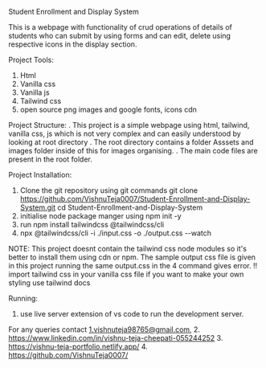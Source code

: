 Student Enrollment and Display System

This is a webpage with functionality of crud operations of details of students who can submit by using forms and can edit, delete using respective icons in the display section.

Project Tools:
1. Html
2. Vanilla css
3. Vanilla js
4. Tailwind css
5. open source png images and google fonts, icons cdn

Project Structure:
. This project is a simple webpage using html, tailwind, vanilla css, js which is not very complex and can easily understood by looking at root directory
.  The root directory contains a folder Asssets and images folder inside of this for images organising.
.  The main code files are present in the root folder.


Project Installation:
1. Clone the git repository using git commands
    git clone https://github.com/VishnuTeja0007/Student-Enrollment-and-Display-System.git
    cd Student-Enrollment-and-Display-System
2. initialise node package manger using npm init -y
3. run npm install tailwindcss @tailwindcss/cli
4. npx @tailwindcss/cli -i ./input.css -o ./output.css --watch

NOTE: This project doesnt contain the tailwind css node modules so it's better to install them using cdn or npm. The sample output css file is given in this project running the same output.css in the 4 command gives error.
!! import tailwind css in your vanilla css file if you want to make your own styling use tailwind docs

Running:
1. use live server extension of vs code to run the development server.

For any queries contact 
1.vishnuteja98765@gmail.com, 
2. https://www.linkedin.com/in/vishnu-teja-cheepati-055244252 
3. https://vishnu-teja-portfolio.netlify.app/ 
4. https://github.com/VishnuTeja0007/   